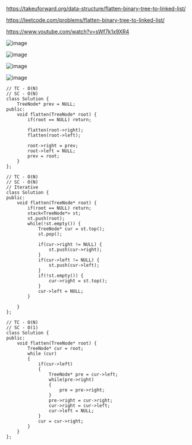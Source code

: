 https://takeuforward.org/data-structure/flatten-binary-tree-to-linked-list/

https://leetcode.com/problems/flatten-binary-tree-to-linked-list/

https://www.youtube.com/watch?v=sWf7k1x9XR4

![image](https://user-images.githubusercontent.com/53824950/159174703-7037fe5b-ce94-48b9-b0fb-a0693a5e84d1.png)

![image](https://user-images.githubusercontent.com/53824950/159174788-75d89ccc-29b1-4473-9a06-dfb170d2b69b.png)

![image](https://user-images.githubusercontent.com/53824950/159174832-d5710cb7-4e29-46c0-bba2-2e7a73ff7cd4.png)

![image](https://user-images.githubusercontent.com/53824950/159174996-3f1f6cd2-5eac-4939-b688-1a28bff2acea.png)

```
// TC - O(N) 
// SC - O(N)
class Solution {
    TreeNode* prev = NULL;
public:
    void flatten(TreeNode* root) {
        if(root == NULL) return; 
        
        flatten(root->right); 
        flatten(root->left); 
        
        root->right = prev;
        root->left = NULL; 
        prev = root; 
    }
};

// TC - O(N) 
// SC - O(N) 
// Iterative 
class Solution {
public:
    void flatten(TreeNode* root) {
        if(root == NULL) return; 
        stack<TreeNode*> st; 
        st.push(root); 
        while(!st.empty()) {
            TreeNode* cur = st.top(); 
            st.pop(); 
            
            if(cur->right != NULL) {
                st.push(cur->right); 
            }
            if(cur->left != NULL) {
                st.push(cur->left); 
            }
            if(!st.empty()) {
                cur->right = st.top(); 
            }
            cur->left = NULL;
        }
        
    }
};

// TC - O(N) 
// SC - O(1) 
class Solution {
public:
    void flatten(TreeNode* root) {
        TreeNode* cur = root;
		while (cur)
		{
			if(cur->left)
			{
				TreeNode* pre = cur->left;
				while(pre->right)
				{
					pre = pre->right;
				}
				pre->right = cur->right;
				cur->right = cur->left;
				cur->left = NULL;
			}
			cur = cur->right;
		}
    }
};
```
